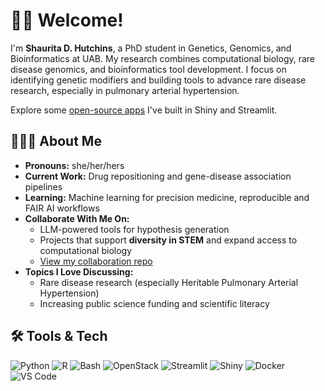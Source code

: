 # 👋🏾 Welcome!  
I'm **Shaurita D. Hutchins**, a PhD student in Genetics, Genomics, and Bioinformatics at UAB. My research combines computational biology, rare disease genomics, and bioinformatics tool development. I focus on identifying genetic modifiers and building tools to advance rare disease research, especially in pulmonary arterial hypertension.

Explore some [open-source apps](https://connect.posit.cloud/sdhutchins) I've built in Shiny and Streamlit.

## 👩🏾‍🔬 About Me  
- **Pronouns:** she/her/hers  
- **Current Work:** Drug repositioning and gene-disease association pipelines  
- **Learning:** Machine learning for precision medicine, reproducible and FAIR AI workflows  
- **Collaborate With Me On:**  
  - LLM-powered tools for hypothesis generation  
  - Projects that support **diversity in STEM** and expand access to computational biology
  - [View my collaboration repo](https://github.com/sdhutchins/ideas-for-collaboration)  
- **Topics I Love Discussing:**  
  - Rare disease research (especially Heritable Pulmonary Arterial Hypertension)  
  - Increasing public science funding and scientific literacy  

## 🛠️ Tools & Tech  
![Python](https://img.shields.io/badge/Python-3776AB?style=for-the-badge&logo=python&logoColor=white) ![R](https://img.shields.io/badge/R-276DC3?style=for-the-badge&logo=r&logoColor=white) ![Bash](https://img.shields.io/badge/Bash-4EAA25?style=for-the-badge&logo=gnubash&logoColor=white) ![OpenStack](https://img.shields.io/badge/OpenStack-E95420?style=for-the-badge&logo=openstack&logoColor=white) ![Streamlit](https://img.shields.io/badge/Streamlit-FF4B4B?style=for-the-badge&logo=streamlit&logoColor=white) ![Shiny](https://img.shields.io/badge/Shiny-blue?style=for-the-badge&logo=r&logoColor=white) ![Docker](https://img.shields.io/badge/Docker-2496ED?style=for-the-badge&logo=docker&logoColor=white) ![VS Code](https://img.shields.io/badge/VS_Code-007ACC?style=for-the-badge&logo=visual-studio-code&logoColor=white)  
